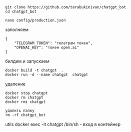 ```
git clone https://github.com/tarabukinivan/chatgpt_bot
cd chatgpt_bot

nano config/production.json
```
заполняем
```
{
    "TELEGRAM_TOKEN": "телеграм токен",
    "OPENAI_KEY": "токен open.ai"    
}
```

билдим и запускаем
```
docker build -t chatgpt  .
docker run -d --name chatgpt  chatgpt
```
удаление

```
docker stop chatgpt
docker rm chatgpt
docker rmi chatgpt

удалить папку
rm -rf chatgpt_bot
```

utils
docker exec -it chatgpt /bin/sh - вход в контейнер
